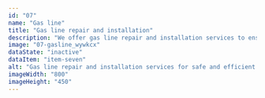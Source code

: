 ```yaml
---
id: "07"
name: "Gas line"
title: "Gas line repair and installation"
description: "We offer gas line repair and installation services to ensure the safety and functionality of your gas-powered appliances."
image: "07-gasline_wywkcx"
dataState: "inactive"
dataItem: "item-seven"
alt: "Gas line repair and installation services for safe and efficient use of your gas-powered appliances."
imageWidth: "800"
imageHeight: "450"
---
```

